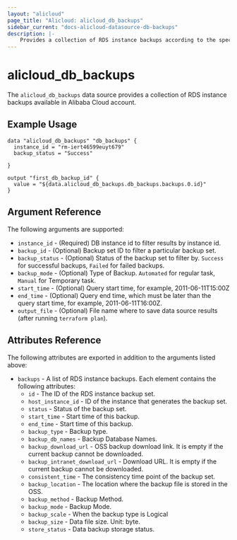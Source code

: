 ```yaml
---
layout: "alicloud"
page_title: "Alicloud: alicloud_db_backups"
sidebar_current: "docs-alicloud-datasource-db-backups"
description: |-
    Provides a collection of RDS instance backups according to the specified filters.
---
```


# alicloud\_db\_backups

The `alicloud_db_backups` data source provides a collection of RDS instance backups available in Alibaba Cloud account.

## Example Usage

```
data "alicloud_db_backups" "db_backups" {
  instance_id = "rm-iert46599euyt679"
  backup_status = "Success"

}

output "first_db_backup_id" {
  value = "${data.alicloud_db_backups.db_backups.backups.0.id}"
}
```

## Argument Reference

The following arguments are supported:

* `instance_id` - (Required) DB instance id to filter results by instance id.
* `backup_id` - (Optional) Backup set ID to filter a particular backup set.
* `backup_status` - (Optional) Status of the backup set to filter by. `Success` for successful backups, `Failed` for failed backups.
* `backup_mode` - (Optional) Type of Backup. `Automated` for regular task, `Manual` for Temporary task.
* `start_time` - (Optional) Query start time, for example, 2011-06-11T15:00Z
* `end_time` - (Optional) Query end time, which must be later than the query start time, for example, 2011-06-11T16:00Z.
* `output_file` - (Optional) File name where to save data source results (after running `terraform plan`).

## Attributes Reference

The following attributes are exported in addition to the arguments listed above:

* `backups` - A list of RDS instance backups. Each element contains the following attributes:
  * `id` - The ID of the RDS instance backup set.
  * `host_instance_id` - ID of the instance that generates the backup set.
  * `status` - Status of the backup set.
  * `start_time` - Start time of this backup.
  * `end_time` - Start time of this backup.
  * `backup_type` - Backup type.
  * `backup_db_names` - Backup Database Names.
  * `backup_download_url` - OSS backup download link. It is empty if the current backup cannot be downloaded.
  * `backup_intranet_download_url` - Download URL. It is empty if the current backup cannot be downloaded.
  * `consistent_time` - The consistency time point of the backup set.
  * `backup_location` - The location where the backup file is stored in the OSS.
  * `backup_method` - Backup Method.
  * `backup_mode` - Backup Mode.
  * `backup_scale` - When the backup type is Logical
  * `backup_size` - Data file size. Unit: byte.
  * `store_status` - Data backup storage status.
